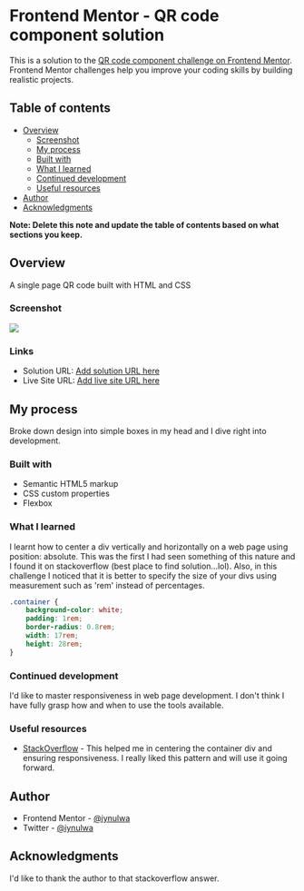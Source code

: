 # Frontend Mentor - QR code component solution

This is a solution to the [QR code component challenge on Frontend Mentor](https://www.frontendmentor.io/challenges/qr-code-component-iux_sIO_H). Frontend Mentor challenges help you improve your coding skills by building realistic projects. 

## Table of contents

- [Overview](#overview)
  - [Screenshot](#screenshot)
  - [My process](#my-process)
  - [Built with](#built-with)
  - [What I learned](#what-i-learned)
  - [Continued development](#continued-development)
  - [Useful resources](#useful-resources)
- [Author](#author)
- [Acknowledgments](#acknowledgments)

**Note: Delete this note and update the table of contents based on what sections you keep.**

## Overview

A single page QR code built with HTML and CSS

### Screenshot

![](./images/Screenshot%202025-04-01%20093246.png)

### Links

- Solution URL: [Add solution URL here](https://your-solution-url.com)
- Live Site URL: [Add live site URL here](https://your-live-site-url.com)

## My process

Broke down design into simple boxes in my head and I dive right into development.

### Built with

- Semantic HTML5 markup
- CSS custom properties
- Flexbox

### What I learned

I learnt how to center a div vertically and horizontally on a web page using position: absolute. This was the first I had seen something of this nature and I found it on stackoverflow (best place to find solution...lol).
Also, in this challenge I noticed that it is better to specify the size of your divs using measurement such as 'rem' instead of percentages.
``` css
.container {
    background-color: white;
    padding: 1rem;
    border-radius: 0.8rem;
    width: 17rem;
    height: 28rem;
}
```

### Continued development

I'd like to master responsiveness in web page development. I don't think I have fully grasp how and when to use the tools available.

### Useful resources

- [StackOverflow](https://stackoverflow.com/questions/14123999/center-a-div-horizontally-and-vertically) - This helped me in centering the container div and ensuring responsiveness. I really liked this pattern and will use it going forward.

## Author

- Frontend Mentor - [@iynulwa](https://www.frontendmentor.io/profile/iynulwa)
- Twitter - [@iynulwa](https://www.twitter.com/iynulwa)

## Acknowledgments

I'd like to thank the author to that stackoverflow answer.

